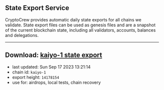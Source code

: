 ## State Export Service
CryptoCrew provides automatic daily state exports for all chains we validate. State export files can be used as genesis files and are a snapshot of the current blockchain state, including all validators, accounts, balances and delegations.

---
**Download: [kaiyo-1 state export](https://dl.ccvalidators.com/SERVICE/kujira/kaiyo-1_export_14178154.json)**
---

- last updated: Sun Sep 17 2023 13:21:14
- chain id: `kaiyo-1`
- export height: `14178154`
- use for: airdrops, local tests, chain recovery
